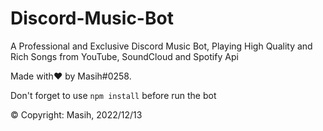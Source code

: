 # Discord-Music-Bot
A Professional and Exclusive Discord Music Bot, Playing High Quality and Rich Songs from YouTube, SoundCloud and Spotify Api

Made with❤️ by Masih#0258.

Don't forget to use `npm install` before run the bot

© Copyright: Masih, 2022/12/13
